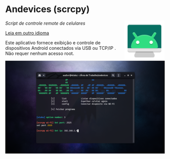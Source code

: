 # Andevices (scrcpy)

<img src="./images/icon.svg" width="128" height="128" alt="scrcpy" align="right" />

_Script de controle remote de celulares_

[Leia em outro idioma](#translations)

Este aplicativo fornece exibição e controle de dispositivos Android conectados via USB ou TCP/IP . Não requer nenhum acesso root.

![screenshot](images/screenshot-debian-600.jpg)
